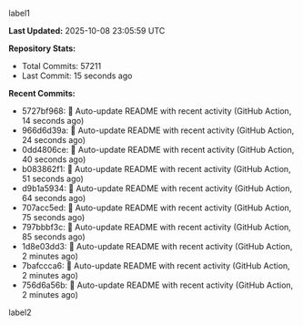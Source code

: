 
label1 
<!-- ACTIVITY_START -->
**Last Updated:** 2025-10-08 23:05:59 UTC

**Repository Stats:**
- Total Commits: 57211
- Last Commit: 15 seconds ago

**Recent Commits:**
- 5727bf968: 🤖 Auto-update README with recent activity (GitHub Action, 14 seconds ago)
- 966d6d39a: 🤖 Auto-update README with recent activity (GitHub Action, 24 seconds ago)
- 0dd4806ce: 🤖 Auto-update README with recent activity (GitHub Action, 40 seconds ago)
- b083862f1: 🤖 Auto-update README with recent activity (GitHub Action, 51 seconds ago)
- d9b1a5934: 🤖 Auto-update README with recent activity (GitHub Action, 64 seconds ago)
- 707acc5ed: 🤖 Auto-update README with recent activity (GitHub Action, 75 seconds ago)
- 797bbbf3c: 🤖 Auto-update README with recent activity (GitHub Action, 85 seconds ago)
- 1d8e03dd3: 🤖 Auto-update README with recent activity (GitHub Action, 2 minutes ago)
- 7bafccca6: 🤖 Auto-update README with recent activity (GitHub Action, 2 minutes ago)
- 756d6a56b: 🤖 Auto-update README with recent activity (GitHub Action, 2 minutes ago)
<!-- ACTIVITY_END -->

label2
